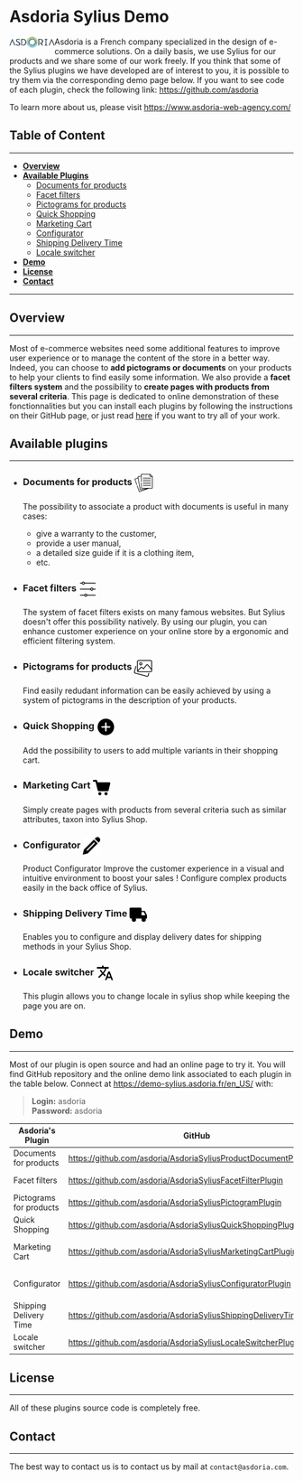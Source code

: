 # Asdoria Sylius Demo

<p>
    <img align="left" src="documentation/asdoria-logo.png" width="80" alt="">
</p>

Asdoria is a French company specialized in the design of e-commerce solutions. On a daily basis, we use Sylius for our products and we share some of our work freely. If you think that some of the Sylius plugins we have developed are of interest to you, it is possible to try them via the corresponding demo page below.
If you want to see code of each plugin, check the following link: https://github.com/asdoria

To learn more about us, please visit https://www.asdoria-web-agency.com/

## Table of Content
***

* [**Overview**](#overview)
* [**Available Plugins**](#available-plugins)
    * [Documents for products](#documents-for-products)
    * [Facet filters](#facet-filters)
    * [Pictograms for products](#pictograms-for-products)
    * [Quick Shopping](#quick-shopping)
    * [Marketing Cart](#marketing-cart)
    * [Configurator](#configurator)
    * [Shipping Delivery Time](#shipping-delivery-time)
    * [Locale switcher](#locale-switcher)
* [**Demo**](#demo)
* [**License**](#license)
* [**Contact**](#contact)
***

## Overview
***

Most of e-commerce websites need some additional features to improve user experience or to manage the content of the store in a better way. Indeed, you can choose to **add pictograms or documents** on your products to help your clients to find easily some information. We also provide a **facet filters system** and the possibility to **create pages with products from several criteria**. This page is dedicated to online demonstration of these fonctionnalities but you can install each plugins by following the instructions on their GitHub page, or just read [here](#local-installation-if-wanted) if you want to try all of your work.

## Available plugins
***
* ### Documents for products <img src="documentation/documents.png" width="32" alt="" style="vertical-align: middle">

  The possibility to associate a product with documents is useful in many cases:

    * give a warranty to the customer,
    * provide a user manual,
    * a detailed size guide if it is a clothing item,
    * etc.

* ### Facet filters <img src="documentation/filters.png" width="32" alt="" style="vertical-align: middle">

  The system of facet filters exists on many famous websites. But Sylius doesn't offer this possibility natively. By using our plugin, you can enhance customer experience on your online store by a ergonomic and efficient filtering system.

* ### Pictograms for products <img src="documentation/pictograms.png" width="32" alt="" style="vertical-align: middle">

  Find easily redudant information can be easily achieved by using a system of pictograms in the description of your products.

* ### Quick Shopping <img src="documentation/quickshopping.png" width="32" alt="" style="vertical-align: middle">

  Add the possibility to users to add multiple variants in their shopping cart.

* ### Marketing Cart <img src="documentation/cart.png" width="31" alt="" style="vertical-align: middle">

  Simply create pages with products from several criteria such as similar attributes, taxon into Sylius Shop.

* ### Configurator <img src="documentation/pencil.png" width="31" alt="" style="vertical-align: middle">

  Product Configurator Improve the customer experience in a visual and intuitive environment to boost your sales ! Configure complex products easily in the back office of Sylius.

* ### Shipping Delivery Time <img src="documentation/truck.svg" width="31" alt="" style="vertical-align: middle">

  Enables you to configure and display delivery dates for shipping methods in your Sylius Shop.

* ### Locale switcher <img src="documentation/locale.svg" width="31" alt="" style="vertical-align: middle">

  This plugin allows you to change locale in sylius shop while keeping the page you are on.

## Demo
***
Most of our plugin is open source and had an online page to try it. You will find GitHub repository and the online demo link associated to each plugin in the table below.
Connect at https://demo-sylius.asdoria.fr/en_US/ with:
> **Login:** asdoria \
> **Password:** asdoria

| Asdoria's Plugin        | GitHub                                                             | Online Demo                                                                                        |
|-------------------------|--------------------------------------------------------------------|----------------------------------------------------------------------------------------------------|
| Documents for products  | https://github.com/asdoria/AsdoriaSyliusProductDocumentPlugin      | https://demo-sylius.asdoria.fr/admin/document-types/                                               |
| Facet filters           | https://github.com/asdoria/AsdoriaSyliusFacetFilterPlugin          | https://demo-sylius.asdoria.fr/admin/facet-filters/                                                |
| Pictograms for products | https://github.com/asdoria/AsdoriaSyliusPictogramPlugin            | https://demo-sylius.asdoria.fr/admin/pictogram-groups/                                             |
| Quick Shopping          | https://github.com/asdoria/AsdoriaSyliusQuickShoppingPlugin        | https://demo-sylius.asdoria.fr/en_US/quick-shopping                                                |
| Marketing Cart          | https://github.com/asdoria/AsdoriaSyliusMarketingCartPlugin        | https://demo-sylius.asdoria.fr/en_US/marketing-carts/summer-collection                             |
| Configurator            | https://github.com/asdoria/AsdoriaSyliusConfiguratorPlugin         | https://demo-sylius.asdoria.fr/en_US/configurators/classic-embroidered-hat-with-your-customization |
| Shipping Delivery Time  | https://github.com/asdoria/AsdoriaSyliusShippingDeliveryTimePlugin | https://demo-sylius.asdoria.fr/en_US/products/sport-basic-white-t-shirt                            |
| Locale switcher         | https://github.com/asdoria/AsdoriaSyliusLocaleSwitcherPlugin       | https://demo-sylius.asdoria.fr/en_US/                                                              |
## License
***

All of these plugins source code is completely free.

## Contact
***

The best way to contact us is to contact us by mail at `contact@asdoria.com`.
